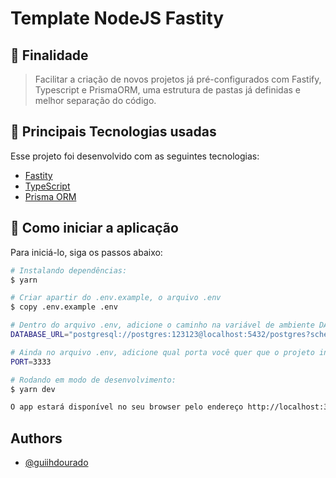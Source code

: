 # Template NodeJS Fastity
## 📄 Finalidade

> Facilitar a criação de novos projetos já pré-configurados com Fastify, Typescript e PrismaORM, uma estrutura de pastas já definidas e melhor separação do código.

## 🧪 Principais Tecnologias usadas

Esse projeto foi desenvolvido com as seguintes tecnologias:

- [Fastity](https://fastify.dev/)
- [TypeScript](https://www.typescriptlang.org/)
- [Prisma ORM](https://www.prisma.io/)

## 🚀 Como iniciar a aplicação

Para iniciá-lo, siga os passos abaixo:

```bash
# Instalando dependências:
$ yarn

# Criar apartir do .env.example, o arquivo .env
$ copy .env.example .env

# Dentro do arquivo .env, adicione o caminho na variável de ambiente DATABASE_URL
DATABASE_URL="postgresql://postgres:123123@localhost:5432/postgres?schema=public"

# Ainda no arquivo .env, adicione qual porta você quer que o projeto inicie. No exemplo abaixo vai iniciar na porta 3333
PORT=3333

# Rodando em modo de desenvolvimento:
$ yarn dev

O app estará disponível no seu browser pelo endereço http://localhost:3333 assim que iniciado.
```

## Authors

- [@guiihdourado](https://github.com/guiihdourado)